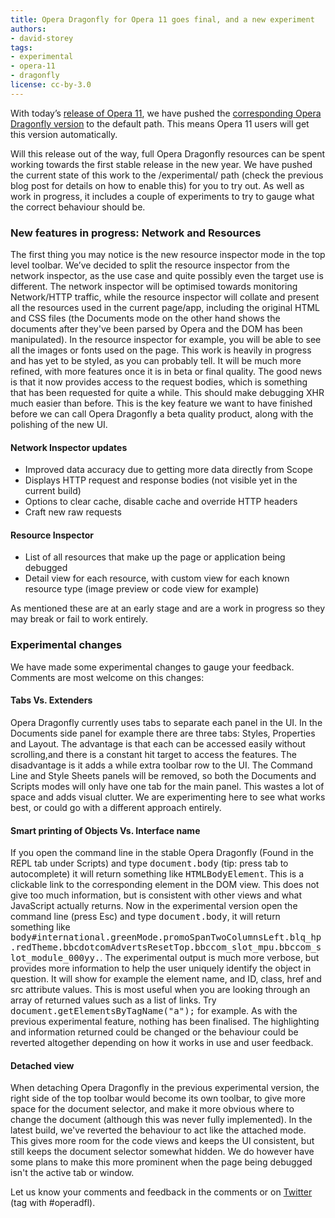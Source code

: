 ```yaml
---
title: Opera Dragonfly for Opera 11 goes final, and a new experiment
authors:
- david-storey
tags:
- experimental
- opera-11
- dragonfly
license: cc-by-3.0
---
```


<p>With today’s <a href="http://www.opera.com/browser/">release of Opera 11</a>, we have pushed the <a href="http://my.opera.com/dragonfly/blog/2010/12/03/getting-opera-dragonfly-ready-for-opera-11">corresponding Opera Dragonfly version</a> to the default path. This means Opera 11 users will get this version automatically.</p>

<p>Will this release out of the way, full Opera Dragonfly resources can be spent working towards the first stable release in the new year. We have pushed the current state of this work to the /experimental/ path (check the previous blog post for details on how to enable this) for you to try out. As well as work in progress, it includes a couple of experiments to try to gauge what the correct behaviour should be.</p>

<h3>New features in progress: Network and Resources</h3>

<p>The first thing you may notice is the new resource inspector mode in the top level toolbar. We’ve decided to split the resource inspector from the network inspector, as the use case and quite possibly even the target use is different. The network inspector will be optimised towards monitoring Network/HTTP traffic, while the resource inspector will collate and present all the resources used in the current page/app, including the original HTML and CSS files (the Documents mode on the other hand shows the documents after they&#39;ve been parsed by Opera and the DOM has been manipulated). In the resource inspector for example, you will be able to see all the images or fonts used on the page. This work is heavily in progress and has yet to be styled, as you can probably tell. It will be much more refined, with more features once it is in beta or final quality. The good news is that it now provides access to the request bodies, which is something that has been requested for quite a while. This should make debugging XHR much easier than before. This is the key feature we want to have finished before we can call Opera Dragonfly a beta quality product, along with the polishing of the new UI.</p>

<h4>Network Inspector updates</h4>

<ul>
    <li>Improved data accuracy due to getting more data directly from Scope</li>
    <li>Displays HTTP request and response bodies (not visible yet in the current build) </li>
    <li>Options to clear cache, disable cache and override HTTP headers</li>
    <li>Craft new raw requests</li>
</ul>

<h4>Resource Inspector</h4>

<ul>
    <li>List of all resources that make up the page or application being debugged</li>
    <li>Detail view for each resource, with custom view for each known resource type (image preview or code view for example)</li>
</ul>

<p>As mentioned these are at an early stage and are a work in progress so they may break or fail to work entirely.</p>
<h3>Experimental changes</h3>

<p>We have made some experimental changes to gauge your feedback. Comments are most welcome on this changes:</p>

<h4>Tabs Vs. Extenders</h4>

<p>Opera Dragonfly currently uses tabs to separate each panel in the UI. In the Documents side panel for example there are three tabs: Styles, Properties and Layout. The advantage is that each can be accessed easily without scrolling,and there is a constant hit target to access the features. The disadvantage is it adds a while extra toolbar row to the UI. The Command Line and Style Sheets panels will be removed, so both the Documents and Scripts modes will only have one tab for the main panel. This wastes a lot of space and adds visual clutter. We are experimenting here to see what works best, or could go with a different approach entirely.</p>

<h4>Smart printing of Objects Vs. Interface name</h4>

<p>If you open the command line in the stable Opera Dragonfly (Found in the REPL tab under Scripts) and type <kbd>document.body</kbd> (tip: press tab to autocomplete) it will return something like <samp>HTMLBodyElement</samp>. This is a clickable link to the corresponding element in the DOM view. This does not give too much information, but is consistent with other views and what JavaScript actually returns. Now in the experimental version open the command line (press Esc) and type <kbd>document.body</kbd>, it will return something like <samp>body#international.greenMode.promoSpanTwoColumnsLeft.blq_hp.redTheme.bbcdotcomAdvertsResetTop.bbccom_slot_mpu.bbccom_slot_module_000yy.</samp>. The experimental output is much more verbose, but provides more information to help the user uniquely identify the object in question. It will show for example the element name, and ID, class, href and src attribute values. This is most useful when you are looking through an array of returned values such as a list of links. Try <kbd>document.getElementsByTagName(&quot;a&quot;);</kbd> for example. As with the previous experimental feature, nothing has been finalised. The highlighting and information returned could be changed or the behaviour could be reverted altogether depending on how it works in use and user feedback.</p>

<h4>Detached view</h4>

<p>When detaching Opera Dragonfly in the previous experimental version, the right side of the top toolbar would become its own toolbar, to give more space for the document selector, and make it more obvious where to change the document (although this was never fully implemented). In the latest build, we&#39;ve reverted the behaviour to act like the attached mode. This gives more room for the code views and keeps the UI consistent, but still keeps the document selector somewhat hidden. We do however have some plans to make this more prominent when the page being debugged isn&#39;t the active tab or window.</p>

<p>Let us know your comments and feedback in the comments or on <a href="http://www.twitter.com/">Twitter</a> (tag with #operadfl).</p>
